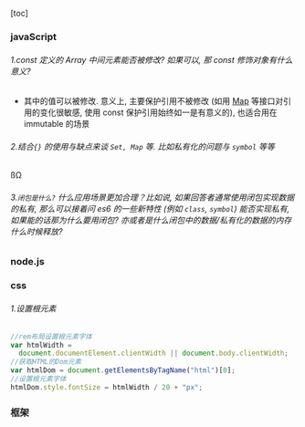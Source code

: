 [toc]

### javaScript

###### 1.const 定义的 Array 中间元素能否被修改? 如果可以, 那 const 修饰对象有什么意义?

- 其中的值可以被修改. 意义上, 主要保护引用不被修改 (如用 [Map](https://developer.mozilla.org/en/docs/Web/JavaScript/Reference/Global_Objects/Map) 等接口对引用的变化很敏感, 使用 const 保护引用始终如一是有意义的), 也适合用在 immutable 的场景

###### 2.结合`{}` 的使用与缺点来谈 `Set, Map` 等. 比如私有化的问题与 `symbol` 等等

ßΩ

###### 3.`闭包是什么?` 什么应用场景更加合理？比如说, 如果回答者通常使用闭包实现数据的私有, 那么可以接着问 es6 的一些新特性 (例如 `class`, `symbol`) 能否实现私有, 如果能的话那为什么要用闭包? 亦或者是什么闭包中的数据/私有化的数据的内存什么时候释放?

### node.js

### css

###### 1.设置根元素

```javascript
//rem布局设置根元素字体
var htmlWidth =
  document.documentElement.clientWidth || document.body.clientWidth;
//获取HTML的Dom元素
var htmlDom = document.getElementsByTagName("html")[0];
//设置根元素字体
htmlDom.style.fontSize = htmlWidth / 20 + "px";
```

### 框架
